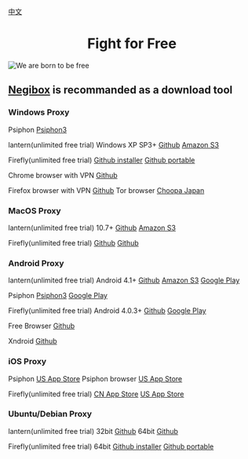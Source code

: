 [中文](https://github.com/hugetiny/FreeVPN/blob/master/READMECN.md)

<h1 align="center">Fight for Free</h1>

![We are born to be free](http://pureplaystation.com/wp-content/uploads/2016/10/A_O_T_-Wings-of-Freedom_20160926135537.jpg)

## [Negibox](https://negibox.com) is recommanded as a download tool


### Windows Proxy
Psiphon
[Psiphon3](https://www.psiphon3.com/psiphon3.exe)

lantern(unlimited free trial)
Windows XP SP3+
[Github](https://raw.githubusercontent.com/getlantern/lantern-binaries/master/lantern-installer.exe)
[Amazon S3](https://s3.amazonaws.com/lantern/lantern-installer.exe)

Firefly(unlimited free trial)
[Github installer](https://raw.githubusercontent.com/cdtmirrors/yhc/master/yhc.exe)
[Github portable](https://raw.githubusercontent.com/cdtmirrors/yhc/master/greenyhc.exe)

Chrome browser with VPN
[Github](https://github.com/bannedbook/fanqiang/wiki/Chrome%E4%B8%80%E9%94%AE%E7%BF%BB%E5%A2%99%E5%8C%85#chromego-down)

Firefox browser with VPN
[Github](https://github.com/bannedbook/fanqiang/wiki/%E7%81%AB%E7%8B%90firefox%E4%B8%80%E9%94%AE%E7%BF%BB%E5%A2%99%E5%8C%85#firefoxfq-down)
Tor browser
[Choopa Japan](http://45.32.39.221/TorBrowserPortable.7z)


### MacOS Proxy
lantern(unlimited free trial)
10.7+
[Github](https://raw.githubusercontent.com/getlantern/lantern-binaries/master/lantern-installer.dmg)
[Amazon S3](https://s3.amazonaws.com/lantern/lantern-installer.dmg)

Firefly(unlimited free trial)
[Github](https://raw.githubusercontent.com/cdtmirrors/yhc/master/yhc.dmg)
[Github](https://github.com/yinghuocho/download/blob/master/firefly_darwin_amd64?raw=true)


### Android Proxy
lantern(unlimited free trial)
Android 4.1+
[Github](https://raw.githubusercontent.com/getlantern/lantern-binaries/master/lantern-installer.apk)
[Amazon S3](https://s3.amazonaws.com/lantern/lantern-installer.apk)
[Google Play](https://play.google.com/store/apps/details?id=org.getlantern.lantern)

Psiphon
[Psiphon3](https://www.psiphon3.com/PsiphonAndroid.apk)
[Google Play](https://play.google.com/store/apps/developer?id=Psiphon+Inc.)

Firefly(unlimited free trial)
Android 4.0.3+
[Github](https://raw.githubusercontent.com/cdtmirrors/yhc/master/yhc.apk)
[Google Play](https://play.google.com/store/apps/details?id=org.gofirefly.android.vpn)

Free Browser
[Github](https://github.com/greatfire/x/raw/master/FreeBrowser.apk)

Xndroid
[Github](https://github.com/XndroidDev/Xndroid/releases/download/1.2.6/app-release.apk)

### iOS Proxy
Psiphon
[US App Store](https://itunes.apple.com/us/app/psiphon/id1276263909?ls=1&mt=8)
Psiphon browser
[US App Store](https://itunes.apple.com/us/app/psiphon-browser/id1193362444?ls=1&mt=8)

Firefly(unlimited free trial)
[CN App Store](https://itunes.apple.com/cn/app/%E5%B0%BC%E9%A9%AC%E4%BB%A3%E7%90%86/id1260125306?mt=8)
[US App Store](https://itunes.apple.com/us/app/mudhorse-proxy/id1260125306)


### Ubuntu/Debian Proxy
lantern(unlimited free trial)
32bit
[Github](https://raw.githubusercontent.com/getlantern/lantern-binaries/master/lantern-installer-32-bit.deb)
64bit
[Github](https://raw.githubusercontent.com/getlantern/lantern-binaries/master/lantern-installer-64-bit.deb)

Firefly(unlimited free trial)
64bit
[Github installer](https://github.com/yinghuocho/download/blob/master/firefly_linux_amd64_install.deb?raw=true)
[Github portable](https://github.com/yinghuocho/download/blob/master/firefly_linux_amd64?raw=true)








